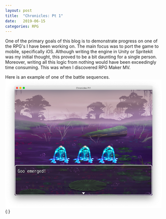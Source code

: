 ```yaml
---
layout: post
title:  "Chronicles: Pt 1"
date:   2019-06-15
categories: RPG
---
```

One of the primary goals of this blog is to demonstrate progress on one of the
RPG's I have been working on. The main focus was to port the game to mobile,
specifically iOS. Although writing the engine in Unity or Spritekit was my initial
thought, this proved to be a bit daunting for a single person. Moreover, writing
all this logic from nothing would have been exceedingly time consuming. This was
when I discovered RPG Maker MV.

Here is an example of one of the battle sequences. ![Battle](/assets/img/combat.png){:}
